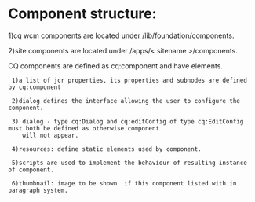 Component structure:
====================
  
1)cq wcm components are located under /lib/foundation/components.

2)site components are located under /apps/< sitename >/components.

CQ components are defined as cq:component and have elements.

     1)a list of jcr properties, its properties and subnodes are defined by cq:component 

     2)dialog defines the interface allowing the user to configure the component.

     3) dialog - type cq:Dialog and cq:editConfig of type cq:EditConfig must both be defined as otherwise component
        will not appear.

     4)resources: define static elements used by component.

     5)scripts are used to implement the behaviour of resulting instance of component.

     6)thumbnail: image to be shown  if this component listed with in paragraph system.


